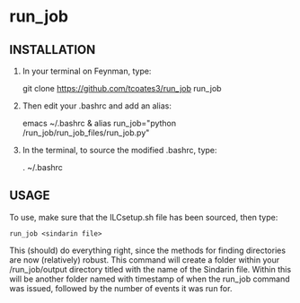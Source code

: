 # run_job

## INSTALLATION

1) In your terminal on Feynman, type:

    git clone https://github.com/tcoates3/run_job run_job

2) Then edit your .bashrc and add an alias:

    emacs ~/.bashrc &
    alias run_job="python <full path to run_job directory>/run_job/run_job_files/run_job.py"

3) In the terminal, to source the modified .bashrc, type:

    . ~/.bashrc

## USAGE

To use, make sure that the ILCsetup.sh file has been sourced, then type:

    run_job <sindarin file>

This (should) do everything right, since the methods for finding directories are now (relatively) robust. This command will create a folder within your /run_job/output directory titled with the name of the Sindarin file. Within this will be another folder named with timestamp of when the run_job command was issued, followed by the number of events it was run for.
